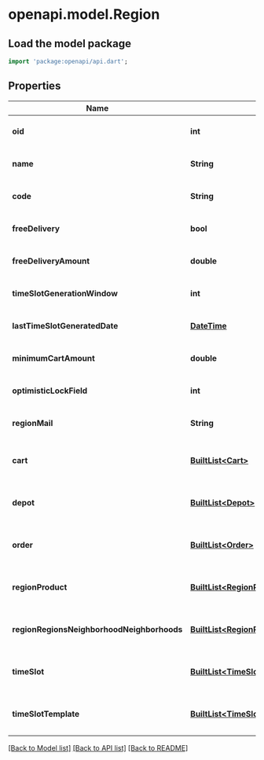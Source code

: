 # openapi.model.Region

## Load the model package
```dart
import 'package:openapi/api.dart';
```

## Properties
Name | Type | Description | Notes
------------ | ------------- | ------------- | -------------
**oid** | **int** |  | [optional] [default to null]
**name** | **String** |  | [optional] [default to null]
**code** | **String** |  | [optional] [default to null]
**freeDelivery** | **bool** |  | [optional] [default to null]
**freeDeliveryAmount** | **double** |  | [optional] [default to null]
**timeSlotGenerationWindow** | **int** |  | [optional] [default to null]
**lastTimeSlotGeneratedDate** | [**DateTime**](DateTime.md) |  | [optional] [default to null]
**minimumCartAmount** | **double** |  | [optional] [default to null]
**optimisticLockField** | **int** |  | [optional] [default to null]
**regionMail** | **String** |  | [optional] [default to null]
**cart** | [**BuiltList&lt;Cart&gt;**](Cart.md) |  | [optional] [default to const []]
**depot** | [**BuiltList&lt;Depot&gt;**](Depot.md) |  | [optional] [default to const []]
**order** | [**BuiltList&lt;Order&gt;**](Order.md) |  | [optional] [default to const []]
**regionProduct** | [**BuiltList&lt;RegionProduct&gt;**](RegionProduct.md) |  | [optional] [default to const []]
**regionRegionsNeighborhoodNeighborhoods** | [**BuiltList&lt;RegionRegionsNeighborhoodNeighborhoods&gt;**](RegionRegionsNeighborhoodNeighborhoods.md) |  | [optional] [default to const []]
**timeSlot** | [**BuiltList&lt;TimeSlot&gt;**](TimeSlot.md) |  | [optional] [default to const []]
**timeSlotTemplate** | [**BuiltList&lt;TimeSlotTemplate&gt;**](TimeSlotTemplate.md) |  | [optional] [default to const []]

[[Back to Model list]](../README.md#documentation-for-models) [[Back to API list]](../README.md#documentation-for-api-endpoints) [[Back to README]](../README.md)


